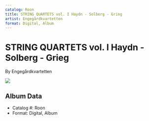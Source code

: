 ```yaml
---
catalog: Roon
title: STRING QUARTETS vol. I Haydn - Solberg - Grieg
artist: Engegårdkvartetten
format: Digital, Album
---
```


# STRING QUARTETS vol. I Haydn - Solberg - Grieg

By Engegårdkvartetten

![](../../assets/albumcovers/Engegårdkvartetten-STRING_QUARTETS_vol_I_Haydn_-_Solberg_-_Grieg.png)

## Album Data

- Catalog #: Roon
- Format: Digital, Album

